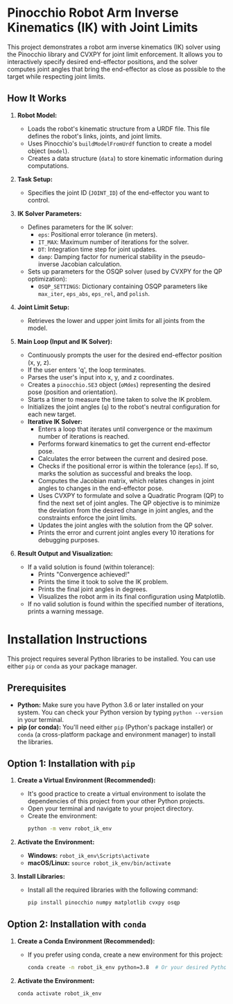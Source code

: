 # Pinocchio Robot Arm Inverse Kinematics (IK) with Joint Limits

This project demonstrates a robot arm inverse kinematics (IK) solver using the Pinocchio library and CVXPY for joint limit enforcement. It allows you to interactively specify desired end-effector positions, and the solver computes joint angles that bring the end-effector as close as possible to the target while respecting joint limits.

## How It Works

1. **Robot Model:**
   - Loads the robot's kinematic structure from a URDF file. This file defines the robot's links, joints, and joint limits.
   - Uses Pinocchio's `buildModelFromUrdf` function to create a model object (`model`).
   - Creates a data structure (`data`) to store kinematic information during computations.

2. **Task Setup:**
   - Specifies the joint ID (`JOINT_ID`) of the end-effector you want to control. 

3. **IK Solver Parameters:**
   - Defines parameters for the IK solver:
      - `eps`: Positional error tolerance (in meters).
      - `IT_MAX`: Maximum number of iterations for the solver.
      - `DT`: Integration time step for joint updates.
      - `damp`: Damping factor for numerical stability in the pseudo-inverse Jacobian calculation.
   - Sets up parameters for the OSQP solver (used by CVXPY for the QP optimization):
      - `OSQP_SETTINGS`: Dictionary containing OSQP parameters like `max_iter`, `eps_abs`, `eps_rel`, and `polish`.

4. **Joint Limit Setup:**
   - Retrieves the lower and upper joint limits for all joints from the model.

5. **Main Loop (Input and IK Solver):**
   - Continuously prompts the user for the desired end-effector position (x, y, z).
   - If the user enters 'q', the loop terminates.
   - Parses the user's input into x, y, and z coordinates.
   - Creates a `pinocchio.SE3` object (`oMdes`) representing the desired pose (position and orientation).
   - Starts a timer to measure the time taken to solve the IK problem.
   - Initializes the joint angles (`q`) to the robot's neutral configuration for each new target.
   - **Iterative IK Solver:**
      - Enters a loop that iterates until convergence or the maximum number of iterations is reached.
      - Performs forward kinematics to get the current end-effector pose.
      - Calculates the error between the current and desired pose.
      - Checks if the positional error is within the tolerance (`eps`). If so, marks the solution as successful and breaks the loop.
      - Computes the Jacobian matrix, which relates changes in joint angles to changes in the end-effector pose.
      - Uses CVXPY to formulate and solve a Quadratic Program (QP) to find the next set of joint angles. The QP objective is to minimize the deviation from the desired change in joint angles, and the constraints enforce the joint limits.
      - Updates the joint angles with the solution from the QP solver.
      - Prints the error and current joint angles every 10 iterations for debugging purposes.

6. **Result Output and Visualization:**
   - If a valid solution is found (within tolerance):
     - Prints "Convergence achieved!"
     - Prints the time it took to solve the IK problem.
     - Prints the final joint angles in degrees.
     - Visualizes the robot arm in its final configuration using Matplotlib.
   - If no valid solution is found within the specified number of iterations, prints a warning message.

# Installation Instructions

This project requires several Python libraries to be installed. You can use either `pip` or `conda` as your package manager.

## Prerequisites

- **Python:** Make sure you have Python 3.6 or later installed on your system. You can check your Python version by typing `python --version` in your terminal.
- **pip (or conda):** You'll need either `pip` (Python's package installer) or `conda` (a cross-platform package and environment manager) to install the libraries.

## Option 1: Installation with `pip`

1. **Create a Virtual Environment (Recommended):**
   - It's good practice to create a virtual environment to isolate the dependencies of this project from your other Python projects.
   - Open your terminal and navigate to your project directory.
   - Create the environment:
     ```bash
     python -m venv robot_ik_env 
     ```

2. **Activate the Environment:**
   - **Windows:** `robot_ik_env\Scripts\activate`
   - **macOS/Linux:** `source robot_ik_env/bin/activate`

3. **Install Libraries:**
   - Install all the required libraries with the following command:
     ```bash
     pip install pinocchio numpy matplotlib cvxpy osqp
     ```

## Option 2: Installation with `conda`

1. **Create a Conda Environment (Recommended):**
   - If you prefer using conda, create a new environment for this project:
     ```bash
     conda create -n robot_ik_env python=3.8  # Or your desired Python version
     ```

2. **Activate the Environment:**
   ```bash
   conda activate robot_ik_env
